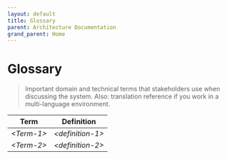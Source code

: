 ```yaml
---
layout: default
title: Glossary
parent: Architecture Documentation
grand_parent: Home
---
```


# Glossary

> Important domain and technical terms that stakeholders use when discussing the system. Also: translation reference if you work in a multi-language environment.

| Term        | Definition        |
|-------------|-------------------|
| *\<Term-1>* | *\<definition-1>* |
| *\<Term-2>* | *\<definition-2>* |